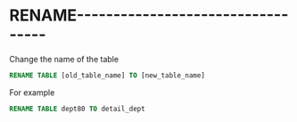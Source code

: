 # RENAME----------------------------------

Change the name of the table
```sql
RENAME TABLE [old_table_name] TO [new_table_name]
```
For example
```sql
RENAME TABLE dept80 TO detail_dept
```
